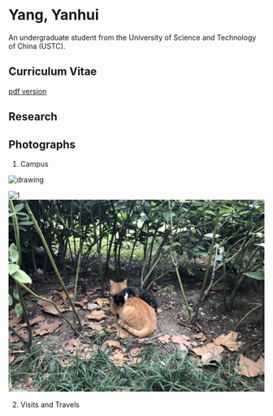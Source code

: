 # Yang, Yanhui

An undergraduate student from the University of Science and Technology of China (USTC).

## Curriculum Vitae

[pdf version](https://github.com/astro-YYH/home/blob/main/Curriculum_Vitae.pdf)

## Research

## Photographs

1. Campus

<img src="photos/34BF86D0-1E14-4460-9379-978E71F302F6.png" alt="drawing" width="200"/>

![1](photos/34BF86D0-1E14-4460-9379-978E71F302F6.png)
![cats](photographs/Campus/4B3A7532-908B-4F60-B6B1-4E6029010EB6.JPG)


2. Visits and Travels



